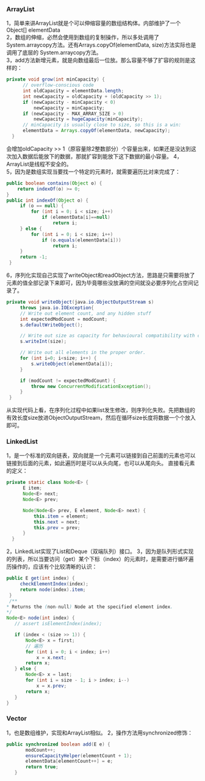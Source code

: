 ### ArrayList
1，简单来讲ArrayList就是个可以伸缩容量的数组结构体。内部维护了一个Object[] elementData  
2，数组的伸缩，必然会使用到数组的复制操作，所以多处调用了System.arraycopy方法。还有Arrays.copyOf(elementData, size)方法实际也是调用了底层的 System.arraycopy方法。  
3，add方法新增元素，就是向数组最后一位放。那么容量不够了扩容的规则是这样的：
```JAVA
private void grow(int minCapacity) {
      // overflow-conscious code
      int oldCapacity = elementData.length;
      int newCapacity = oldCapacity + (oldCapacity >> 1);
      if (newCapacity - minCapacity < 0)
          newCapacity = minCapacity;
      if (newCapacity - MAX_ARRAY_SIZE > 0)
          newCapacity = hugeCapacity(minCapacity);
      // minCapacity is usually close to size, so this is a win:
      elementData = Arrays.copyOf(elementData, newCapacity);
  }
```
会增加oldCapacity >> 1（原容量除2整数部分）个容量出来，如果还是没达到这次加入数据后能放下的数据，那就扩容到能放下这下数据的最小容量。
4，ArrayList是线程不安全的。  
5，因为是数组实现当要找一个特定的元素时，就需要遍历比对来完成了：
```JAVA
public boolean contains(Object o) {
    return indexOf(o) >= 0;
}
public int indexOf(Object o) {
     if (o == null) {
         for (int i = 0; i < size; i++)
             if (elementData[i]==null)
                 return i;
     } else {
         for (int i = 0; i < size; i++)
             if (o.equals(elementData[i]))
                 return i;
     }
     return -1;
 }
 ```
 6，序列化实现自己实现了writeObject和readObject方法，思路是只需要将放了元素的值全部记录下来即可，因为毕竟哪些没放满的空间就没必要序列化占空间记录了。
 ```JAVA
 private void writeObject(java.io.ObjectOutputStream s)
      throws java.io.IOException{
      // Write out element count, and any hidden stuff
      int expectedModCount = modCount;
      s.defaultWriteObject();

      // Write out size as capacity for behavioural compatibility with clone()
      s.writeInt(size);

      // Write out all elements in the proper order.
      for (int i=0; i<size; i++) {
          s.writeObject(elementData[i]);
      }

      if (modCount != expectedModCount) {
          throw new ConcurrentModificationException();
      }
  }
```
从实现代码上看，在序列化过程中如果list发生修改，则序列化失败。先把数组的有效长度size放进ObjectOutputStream，然后在循环size长度将数据一个个放入即可。
### LinkedList
1，是一个标准的双向链表，双向就是一个元素可以链接到自己前面的元素也可以链接到后面的元素，如此遍历时是可以从头向尾，也可以从尾向头。
直接看元素的定义：
```JAVA
private static class Node<E> {
      E item;
      Node<E> next;
      Node<E> prev;

      Node(Node<E> prev, E element, Node<E> next) {
          this.item = element;
          this.next = next;
          this.prev = prev;
      }
  }
  ```

  2，LinkedList实现了List和Deque（双端队列）接口。
  3，因为是队列形式实现的列表，所以当要访问（get）某个下标（index）的元素时，是需要进行循环遍历操作的，应该有个比较清晰的认识：  
  ```JAVA
  public E get(int index) {
       checkElementIndex(index);
       return node(index).item;
   }
   /**
  * Returns the (non-null) Node at the specified element index.
  */
 Node<E> node(int index) {
     // assert isElementIndex(index);

     if (index < (size >> 1)) {
         Node<E> x = first;
         // 遍历
         for (int i = 0; i < index; i++)
             x = x.next;
         return x;
     } else {
         Node<E> x = last;
         for (int i = size - 1; i > index; i--)
             x = x.prev;
         return x;
     }
 }
 ```

### Vector
1，也是数组维护，实现和ArrayList相似。
2，操作方法用synchronized修饰：
```JAVA
public synchronized boolean add(E e) {
       modCount++;
       ensureCapacityHelper(elementCount + 1);
       elementData[elementCount++] = e;
       return true;
   }
```

